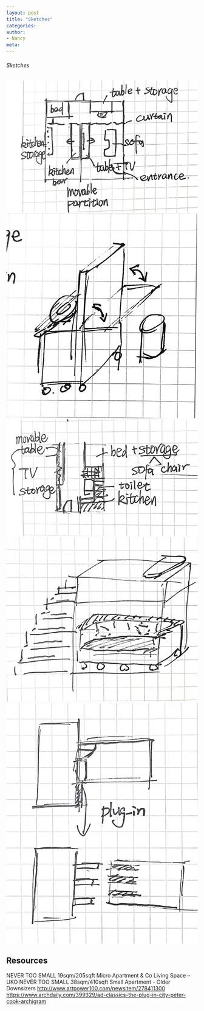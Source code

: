 ```yaml
---
layout: post
title: "Sketches"
categories:
author:
- Nancy
meta:
---
```


###### Sketches
![12](https://github.com/Nancyuz/Nancy/blob/master/assets/9.8/12.jpg?raw=true)
![13](https://github.com/Nancyuz/Nancy/blob/master/assets/9.8/13.jpg?raw=true)
![14](https://github.com/Nancyuz/Nancy/blob/master/assets/9.8/14.jpg?raw=true)
![15](https://github.com/Nancyuz/Nancy/blob/master/assets/9.8/15.jpg?raw=true)
![16](https://github.com/Nancyuz/Nancy/blob/master/assets/9.8/16.jpg?raw=true)

## Resources
NEVER TOO SMALL 19sqm/205sqft Micro Apartment & Co Living Space – UKO
NEVER TOO SMALL 38sqm/410sqft Small Apartment - Older Downsizers
http://www.artpower100.com/newsitem/278411300
https://www.archdaily.com/399329/ad-classics-the-plug-in-city-peter-cook-archigram
